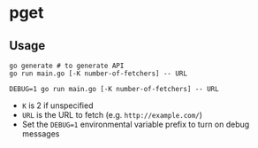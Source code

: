 # pget

## Usage

    go generate # to generate API
    go run main.go [-K number-of-fetchers] -- URL

    DEBUG=1 go run main.go [-K number-of-fetchers] -- URL

- `K` is 2 if unspecified
- `URL` is the URL to fetch (e.g. `http://example.com/`)
- Set the `DEBUG=1` environmental variable prefix to turn on debug messages
